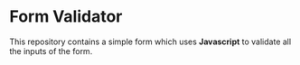 # Form Validator

This repository contains a simple form which uses **Javascript** to validate all the inputs of the form.
